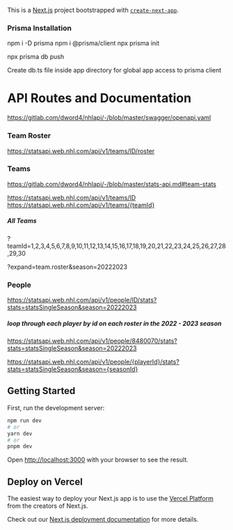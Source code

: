 This is a [Next.js](https://nextjs.org/) project bootstrapped with [`create-next-app`](https://github.com/vercel/next.js/tree/canary/packages/create-next-app).

### Prisma Installation 

npm i -D prisma 
npm i @prisma/client 
npx prisma init 

npx prisma db push

Create db.ts file inside app directory for global app access to prisma client

# API Routes and Documentation

https://gitlab.com/dword4/nhlapi/-/blob/master/swagger/openapi.yaml 

### Team Roster

https://statsapi.web.nhl.com/api/v1/teams/ID/roster 

### Teams

https://gitlab.com/dword4/nhlapi/-/blob/master/stats-api.md#team-stats 

https://statsapi.web.nhl.com/api/v1/teams/ID 
https://statsapi.web.nhl.com/api/v1/teams/{teamId}

##### All Teams
?teamId=1,2,3,4,5,6,7,8,9,10,11,12,13,14,15,16,17,18,19,20,21,22,23,24,25,26,27,28,29,30

?expand=team.roster&season=20222023

### People

https://statsapi.web.nhl.com/api/v1/people/ID/stats?stats=statsSingleSeason&season=20222023

##### loop through each player by id on each roster in the 2022 - 2023 season

https://statsapi.web.nhl.com/api/v1/people/8480070/stats?stats=statsSingleSeason&season=20222023

https://statsapi.web.nhl.com/api/v1/people/{playerId}/stats?stats=statsSingleSeason&season={seasonId}



## Getting Started

First, run the development server:

```bash
npm run dev
# or
yarn dev
# or
pnpm dev
```

Open [http://localhost:3000](http://localhost:3000) with your browser to see the result.

## Deploy on Vercel

The easiest way to deploy your Next.js app is to use the [Vercel Platform](https://vercel.com/new?utm_medium=default-template&filter=next.js&utm_source=create-next-app&utm_campaign=create-next-app-readme) from the creators of Next.js.

Check out our [Next.js deployment documentation](https://nextjs.org/docs/deployment) for more details.
